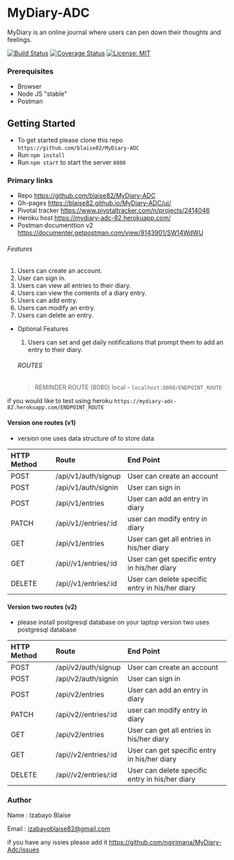 # MyDiary-ADC

MyDiary is an online journal where users can pen down their thoughts and feelings.

[![Build Status](https://travis-ci.com/blaise82/MyDiary-ADC.svg?branch=develop)](https://travis-ci.com/blaise82/MyDiary-ADC)
[![Coverage Status](https://coveralls.io/repos/github/blaise82/MyDiary-ADC/badge.svg?branch=develop)](https://coveralls.io/github/blaise82/MyDiary-ADC?branch=develop)
[![License: MIT](https://img.shields.io/badge/License-MIT-yellow.svg)](https://opensource.org/licenses/MIT)

### Prerequisites
- Browser 
- Node JS "stable"
- Postman

## Getting Started
- To get started please clone this repo `https://github.com/blaise82/MyDiary-ADC`
- Run `npm install`
- Run `npm start` to start the server `8080`

### Primary links 
- Repo https://github.com/blaise82/MyDiary-ADC
- Gh-pages https://blaise82.github.io/MyDiary-ADC/ui/
- Pivotal tracker  https://www.pivotaltracker.com/n/projects/2414046
- Heroku host https://mydiary-adc-82.herokuapp.com/
- Postman documenttion v2 https://documenter.getpostman.com/view/9143901/SW14WdWU


###### Features

  1. Users can create an account.
  2. User can sign in.
  3. Users can view all entries to their diary.
  4. Users can view the contents of a diary entry.
  5. Users can add entry.
  6. Users can modify an entry.
  7. Users can delete an entry.

- Optional Features

  1. Users can set and get daily notifications that prompt them to add an entry to their diary.
  
  ###### ROUTES
  >  REMINDER ROUTE (8080) 
 local - `localhost:8080/ENDPOINT_ROUTE`
 
 if you would like to test using heroku `https://mydiary-adc-82.herokuapp.com/ENDPOINT_ROUTE`
 
 #### Version one routes (v1)
 - version one uses data structure of to store data 
  
| HTTP Method | Route                      |  End Point                                      |
| :---------- | :------------------------- | :---------------------------------------------- |
| POST        | /api/v1/auth/signup        | User can create an account                      |
| POST        | /api/v1/auth/signin        | User can sign in                                |
| POST        | /api/v1/entries            | User can add an entry in diary                  |
| PATCH       | /api/v1//entries/:id       | user can modify entry in diary                  |
| GET         | /api/v1/entries            | User can get all entries in his/her diary       |
| GET         | /api//v1/entries/:id       | User can get specific entry in his/her diary    |
| DELETE      | /api//v1/entries/:id       | User can delete specific entry in his/her diary |

 #### Version two routes (v2)
 - please install postgresql database on your laptop
 version two uses postgresql database
  
| HTTP Method | Route                      |  End Point                                      |
| :---------- | :------------------------- | :---------------------------------------------- |
| POST        | /api/v2/auth/signup        | User can create an account                      |
| POST        | /api/v2/auth/signin        | User can sign in                                |
| POST        | /api/v2/entries            | User can add an entry in diary                  |
| PATCH       | /api/v2//entries/:id       | user can modify entry in diary                  |
| GET         | /api/v2/entries            | User can get all entries in his/her diary       |
| GET         | /api//v2/entries/:id       | User can get specific entry in his/her diary    |
| DELETE      | /api//v2/entries/:id       | User can delete specific entry in his/her diary |

### Author
Name :  Izabayo Blaise

Email : izabayoblaise82@gmail.com

if you have any issies please add it https://github.com/ngirimana/MyDiary-Adc/issues
